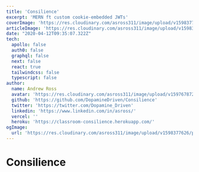 ```yaml
---
title: 'Consilience'
excerpt: 'MERN ft custom cookie-embedded JWTs'
coverImage: 'https://res.cloudinary.com/asross311/image/upload/v1598377626/portfolio/consilience_s1yr8g.jpg'
articleImage: 'https://res.cloudinary.com/asross311/image/upload/v1598377626/portfolio/consilience_s1yr8g.jpg'
date: "2020-04-12T09:35:07.322Z"
tech:
  apollo: false
  auth0: false
  graphql: false
  next: false
  react: true
  tailwindcss: false
  typescript: false
author:
  name: Andrew Ross
  avatar: 'https://res.cloudinary.com/asross311/image/upload/v1597678722/portfolio/doge_ropqvx.jpg'
  github: 'https://github.com/DopamineDriven/Consilience'
  twitter: 'https://twitter.com/Dopamine_Driven'
  linkedin: 'https://www.linkedin.com/in/asross/'
  vercel: ''
  heroku: 'https://classroom-consilience.herokuapp.com/'
ogImage:
  url: 'https://res.cloudinary.com/asross311/image/upload/v1598377626/portfolio/consilience_s1yr8g.jpg'
---
```


# Consilience